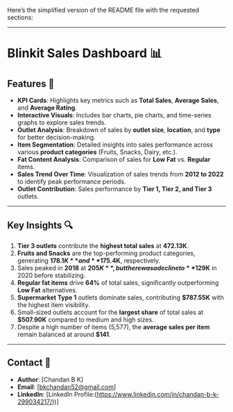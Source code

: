 Here’s the simplified version of the README file with the requested sections:  

---

# **Blinkit Sales Dashboard 📊**  

## **Features 🚀**  
- **KPI Cards**: Highlights key metrics such as **Total Sales**, **Average Sales**, and **Average Rating**.  
- **Interactive Visuals**: Includes bar charts, pie charts, and time-series graphs to explore sales trends.  
- **Outlet Analysis**: Breakdown of sales by **outlet size**, **location**, and **type** for better decision-making.  
- **Item Segmentation**: Detailed insights into sales performance across various **product categories** (Fruits, Snacks, Dairy, etc.).  
- **Fat Content Analysis**: Comparison of sales for **Low Fat** vs. **Regular** items.  
- **Sales Trend Over Time**: Visualization of sales trends from **2012 to 2022** to identify peak performance periods.  
- **Outlet Contribution**: Sales performance by **Tier 1, Tier 2, and Tier 3** outlets.  

---

## **Key Insights 🔍**  
1. **Tier 3 outlets** contribute the **highest total sales** at **472.13K**.  
2. **Fruits and Snacks** are the top-performing product categories, generating **$178.1K** and **$175.4K**, respectively.  
3. Sales peaked in **2018** at **$205K**, but there was a decline to **$129K** in 2020 before stabilizing.  
4. **Regular fat items** drive **64%** of total sales, significantly outperforming **Low Fat** alternatives.  
5. **Supermarket Type 1** outlets dominate sales, contributing **$787.55K** with the highest item visibility.  
6. Small-sized outlets account for the **largest share** of total sales at **$507.90K** compared to medium and high sizes.  
7. Despite a high number of items (5,577), the **average sales per item** remain balanced at around **$141**.  

---

## **Contact 📧**  
- **Author**: [Chandan B K]  
- **Email**: [bkchandan52@gmail.com]  
- **LinkedIn**: [LinkedIn Profile:(https://www.linkedin.com/in/chandan-b-k-299034217/))] 

